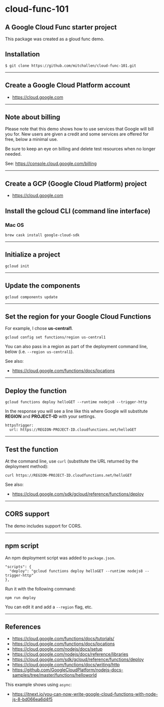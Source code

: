 cloud-func-101
==
A Google Cloud Func starter project
--

This package was created as a gloud func demo.

## Installation

    $ git clone https://github.com/mitchallen/cloud-func-101.git
  
* * *

## Create a Google Cloud Platform account

* https://cloud.google.com

* * *

## Note about billing

Please note that this demo shows how to use services that Google will bill you for.  New users are given a credit and some services are offered for free, below a minimal use.

Be sure to keep an eye on billing and delete test resources when no longer needed.

See: https://console.cloud.google.com/billing

* * *

## Create a GCP (Google Cloud Platform) project

* https://cloud.google.com

## Install the gcloud CLI (command line interface)

### Mac OS

```
brew cask install google-cloud-sdk
```

* * *

## Initialize a project

```
gcloud init
```

* * *

## Update the components

```
gcloud components update
```

* * *

## Set the region for your Google Cloud Functions

For example, I chose __us-central1__.

```
gcloud config set functions/region us-central1
```

You can also pass in a region as part of the deployment command line, below (i.e. `--region us-central1`).

See also:

* https://cloud.google.com/functions/docs/locations

* * *

## Deploy the function

```
gcloud functions deploy helloGET --runtime nodejs8 --trigger-http
```

In the response you will see a line like this where Google will substitute __REGION__ and __PROJECT-ID__ with your settings.

```
httpsTrigger:
  url: https://REGION-PROJECT-ID.cloudfunctions.net/helloGET
```

* * *

## Test the function

At the command line, use `curl` (substitute the URL returned by the deployment method):

```
curl https://REGION-PROJECT-ID.cloudfunctions.net/helloGET
```

See also:

* https://cloud.google.com/sdk/gcloud/reference/functions/deploy

* * *

## CORS support

The demo includes support for CORS.

* * *

## npm script

An npm deployment script was added to `package.json`.

```
"scripts": {
  "deploy": "gcloud functions deploy helloGET --runtime nodejs8 --trigger-http"
},
```

Run it with the following command:

```
npm run deploy
```

You can edit it and add a `--region` flag, etc.

* * *

## References

* https://cloud.google.com/functions/docs/tutorials/
* https://cloud.google.com/functions/docs/locations
* https://cloud.google.com/nodejs/docs/setup
* https://cloud.google.com/nodejs/docs/reference/libraries
* https://cloud.google.com/sdk/gcloud/reference/functions/deploy
* https://cloud.google.com/functions/docs/writing/http
* https://github.com/GoogleCloudPlatform/nodejs-docs-samples/tree/master/functions/helloworld

This example shows using `async`:

* https://itnext.io/you-can-now-write-google-cloud-functions-with-node-js-8-bd066ea6d4f5
